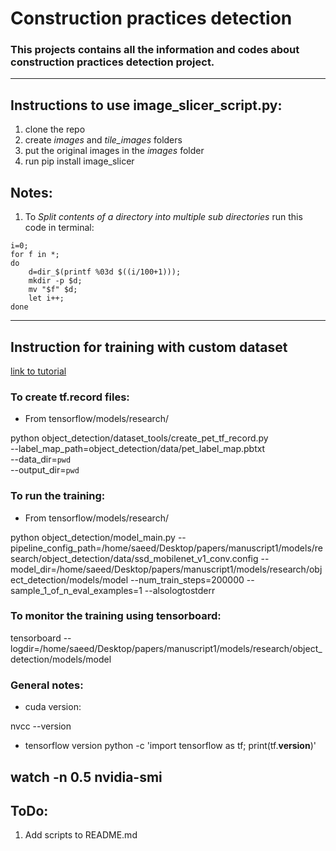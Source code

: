 # Construction practices detection
### This projects contains all the information and codes about construction practices detection project.
---
## Instructions to use image_slicer_script.py:
1. clone the repo
2. create _images_ and _tile_images_ folders
3. put the original images in the _images_ folder
4. run pip install image_slicer
## Notes:
1. To _Split contents of a directory into multiple sub directories_ run this code in terminal:
```
i=0;
for f in *;
do
    d=dir_$(printf %03d $((i/100+1)));
    mkdir -p $d;
    mv "$f" $d;
    let i++;
done

```
---
## Instruction for training with custom dataset
[link to tutorial](https://github.com/EdjeElectronics/TensorFlow-Object-Detection-API-Tutorial-Train-Multiple-Objects-Windows-10)

### To create tf.record files:
* From tensorflow/models/research/

python object_detection/dataset_tools/create_pet_tf_record.py \
    --label_map_path=object_detection/data/pet_label_map.pbtxt \
    --data_dir=`pwd` \
    --output_dir=`pwd`

### To run the training:
* From tensorflow/models/research/

python object_detection/model_main.py --pipeline_config_path=/home/saeed/Desktop/papers/manuscript1/models/research/object_detection/data/ssd_mobilenet_v1_conv.config --model_dir=/home/saeed/Desktop/papers/manuscript1/models/research/object_detection/models/model --num_train_steps=200000 --sample_1_of_n_eval_examples=1 --alsologtostderr

### To monitor the training using tensorboard:
tensorboard --logdir=/home/saeed/Desktop/papers/manuscript1/models/research/object_detection/models/model

### General notes:
* cuda version:

nvcc --version

* tensorflow version
python -c 'import tensorflow as tf; print(tf.__version__)'

watch -n 0.5 nvidia-smi
---

## ToDo:
1. Add scripts to README.md

